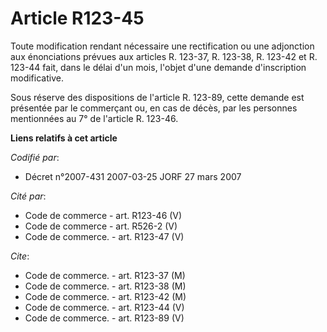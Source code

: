 # Article R123-45

Toute modification rendant nécessaire une rectification ou une adjonction aux énonciations prévues aux articles R. 123-37, R.
123-38, R. 123-42 et R. 123-44 fait, dans le délai d'un mois, l'objet d'une demande d'inscription modificative.

Sous réserve des dispositions de l'article R. 123-89, cette demande est présentée par le commerçant ou, en cas de décès, par
les personnes mentionnées au 7° de l'article R. 123-46.

**Liens relatifs à cet article**

_Codifié par_:

  - Décret n°2007-431 2007-03-25 JORF 27 mars 2007

_Cité par_:

  - Code de commerce - art. R123-46 (V)
  - Code de commerce - art. R526-2 (V)
  - Code de commerce. - art. R123-47 (V)

_Cite_:

  - Code de commerce. - art. R123-37 (M)
  - Code de commerce. - art. R123-38 (M)
  - Code de commerce. - art. R123-42 (M)
  - Code de commerce. - art. R123-44 (V)
  - Code de commerce. - art. R123-89 (V)
